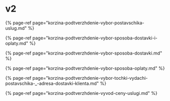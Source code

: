 # v2

{% page-ref page="korzina-podtverzhdenie-vybor-postavschika-uslug.md" %}

{% page-ref page="korzina-podtverzhdenie-vybor-sposoba-dostavki-i-oplaty.md" %}

{% page-ref page="korzina-podtverzhdenie-vybor-sposoba-dostavki.md" %}

{% page-ref page="korzina-podtverzhdenie-vybor-sposoba-oplaty.md" %}

{% page-ref page="korzina-podtverzhdenie-vybor-tochki-vydachi-postavschika-\_-adresa-dostavki-klienta.md" %}

{% page-ref page="korzina-podtverzhdenie-vyvod-ceny-uslugi.md" %}

